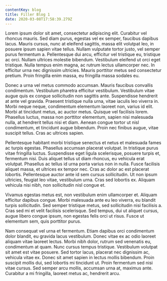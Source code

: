```yaml
---
contentKey: blog
title: Filler Blog 1
date: 2020-03-08T17:58:39.279Z
---
```

Lorem ipsum dolor sit amet, consectetur adipiscing elit. Curabitur vel rhoncus mauris. Sed diam purus, egestas vel ex semper, faucibus dapibus lacus. Mauris cursus, nunc at eleifend sagittis, massa elit volutpat leo, in posuere ipsum sapien vitae tellus. Nullam vulputate tortor justo, vel semper purus fermentum a. Pellentesque dui arcu, efficitur vel tristique eu, tristique ac orci. Nullam ultrices molestie bibendum. Vestibulum eleifend ut orci eget tristique. Nulla tempus enim magna, ac rutrum lectus ullamcorper nec. In efficitur urna nec dignissim ultricies. Mauris porttitor metus sed consectetur pretium. Proin fringilla enim massa, eu fringilla massa sodales eu.

Donec a urna vel metus commodo accumsan. Mauris faucibus convallis condimentum. Vestibulum pharetra efficitur vestibulum. Vestibulum vitae augue quis ex congue sollicitudin non sagittis ante. Suspendisse hendrerit at ante vel gravida. Praesent tristique nulla urna, vitae iaculis leo viverra in. Morbi neque neque, condimentum elementum laoreet non, varius id elit. Morbi at tincidunt metus, ac auctor metus. Quisque vel facilisis lorem. Phasellus luctus, massa non porttitor elementum, sapien nisi malesuada nulla, at hendrerit tellus nisi et diam. Aenean congue tortor ut nisl condimentum, et tincidunt augue bibendum. Proin nec finibus augue, vitae suscipit tellus. Cras ac ultrices sapien.

Pellentesque habitant morbi tristique senectus et netus et malesuada fames ac turpis egestas. Phasellus accumsan placerat volutpat. In tristique purus vitae fringilla luctus. Suspendisse eget ligula scelerisque, posuere turpis et, fermentum nisi. Duis aliquet tellus ut diam rhoncus, eu vehicula erat volutpat. Phasellus ac tellus id urna porta varius non in nulla. Fusce facilisis aliquet massa, et ultrices ex tempor nec. Cras ac dolor ac est placerat lobortis. Pellentesque auctor ante id sem cursus sollicitudin. Ut non ipsum ultricies, feugiat leo vitae, vestibulum urna. Cras sed lobortis ex. Aliquam vehicula nisi nibh, non sollicitudin nisl congue et.

Vivamus egestas metus est, non vestibulum enim ullamcorper et. Aliquam efficitur dapibus congue. Morbi malesuada ante eu leo viverra, eu blandit turpis sollicitudin. Sed semper tristique metus, sed sollicitudin nisi facilisis a. Cras sed mi et velit facilisis scelerisque. Sed tempus, dui ut aliquet cursus, augue libero congue ipsum, non egestas felis orci ut risus. Fusce ut elementum sem, quis porttitor purus.

Nam consequat vel urna et fermentum. Etiam dapibus orci condimentum dolor blandit, eu gravida lacus vestibulum. Donec vitae ex ac odio laoreet aliquam vitae laoreet lectus. Morbi nibh dolor, rutrum sed venenatis eu, condimentum at quam. Nunc cursus tempus tristique. Vestibulum volutpat sit amet est vitae posuere. Sed tortor lacus, placerat nec dignissim ac, vehicula vitae ex. Donec sit amet sapien in lectus mollis bibendum. Proin suscipit mollis dui, sed lobortis mi tincidunt ut. Proin fermentum sed nisi vitae cursus. Sed semper arcu mollis, accumsan urna at, maximus ante. Curabitur a mi fringilla, laoreet metus ac, hendrerit arcu.